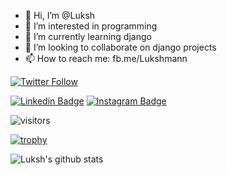 - 👋 Hi, I’m @Luksh
- 👀 I’m interested in programming
- 🌱 I’m currently learning django
- 💞️ I’m looking to collaborate on django projects
- 📫 How to reach me: fb.me/Lukshmann

[![Twitter Follow](https://img.shields.io/twitter/follow/Beluksh?color=1DA1F2&logo=twitter&style=for-the-badge)](https://twitter.com/intent/follow?original_referer=https%3A%2F%2Fgithub.com%2FBeluksh&screen_name=Beluksh)

[![Linkedin Badge](https://img.shields.io/badge/-luksh-blue?style=flat-square&logo=Linkedin&logoColor=white&link=https://www.linkedin.com/in/luksh/)](https://www.linkedin.com/in/luksh/)
[![Instagram Badge](https://img.shields.io/badge/-lukshmann-purple?style=flat-square&logo=instagram&logoColor=white&link=https://instagram.com/lukshmann/)](https://instagram.com/lukshmann)

![visitors](https://visitor-badge.glitch.me/badge?page_id=Luksh.Luksh&left_color=green&right_color=red)

[![trophy](https://github-profile-trophy.vercel.app/?username=Luksh)](https://github.com/ryo-ma/github-profile-trophy)

[website]: https://codeSTACKr.com
[twitter]: https://twitter.com/Beluksh
[instagram]: https://instagram.com/Lukshmann
[linkedin]: https://linkedin.com/in/Luksh

<img align="left" alt="Luksh's github stats" src="https://github-readme-stats.vercel.app/api?username=Luksh&show_icons=truehide_border=true" />

<!---
Luksh/Luksh is a ✨ special ✨ repository because its `README.md` (this file) appears on your GitHub profile.
You can click the Preview link to take a look at your changes.
--->
